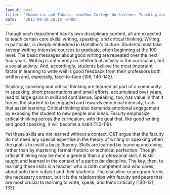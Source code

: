 ```yaml
---
layout: post
title:  "Chambliss and Takacs, <em>How College Works</em>: Teaching and Learning Skills"
date:   "2015-09-30 10:10 -0400"
---
```

<!-- new intro, recap from last post -->

Though each department has its own disciplinary content, all are expected to teach certain core skills: writing, speaking, and critical thinking. Writing, in particular, is deeply embedded in Hamilton's culture. Students must take several writing-intensive courses to graduate, often beginning at the 100 level. The basic messages about good writing are repeated over the next four years. Writing is not merely an intellectual activity in the curriculum, but a social activity. And, accordingly, students believe the most important factor in learning to write well is good feedback from their professors both written and, especially, face-to-face (106, 140-142).

Similarly, speaking and critical thinking are learned as part of a community. In speaking, short presentations and small efforts, accumulated over years, lead to large gains in skill and confidence. Speaking, too, has value in that it forces the student to be engaged and rewards emotional intensity, traits that assist learning. Critical thinking also demands emotional engagement by exposing the student to new people and ideas. Faculty emphasize critical thinking across the curriculum, with the goal that, like good writing and good speaking, it will become a habit (112-119).

Yet these skills are not learned without a context. C&T argue that the faculty do not need any special expertise in the theory of writing or speaking when the goal is to instill a basic fluency. Skills are learned by learning and doing, rather than by mastering formal rhetoric or technical perfection. Though critical thinking may be more a general than a professional skill, it is still taught and learned in the context of a particular discipline. The key, then, to learning these skills is a teacher who is both competent and who cares, about both their subject and their students. The discipline or program forms the necessary context, but it is the relationships with faculty and peers that are most crucial to learning to write, speak, and think critically (130-131, 133).

<!-- talk info literacy -->